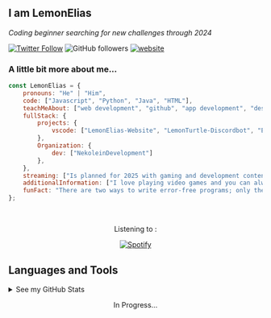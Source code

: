 <h2>I am LemonElias</h2>
<p><em>Coding beginner searching for new challenges through 2024</em></p>

[![Twitter Follow](https://img.shields.io/twitter/follow/xLemonElias?label=Follow)](https://twitter.com/intent/follow?screen_name=xLemonElias)
![GitHub followers](https://img.shields.io/github/followers/LemonElias?label=Follow&style=social)
[![website](https://img.shields.io/badge/Website-46a2f1.svg?&style=flat-square&logo=Google-Chrome&logoColor=white&link=https://lemonelias.de/)](https://lemonelias.de/)

### A little bit more about me...

```javascript
const LemonElias = {
    pronouns: "He" | "Him",
    code: ["Javascript", "Python", "Java", "HTML"],
    teachMeAbout: ["web development", "github", "app development", "designing"],
    fullStack: {
        projects: {
            vscode: ["LemonElias-Website", "LemonTurtle-Discordbot", "Elly&Jonny-Website"],
        },
        Organization: {
            dev: ["NekoleinDevelopment"]
        },
    },
    streaming: ["Is planned for 2025 with gaming and development content"],
    additionalInformation: ["I love playing video games and you can always hit me up to play"],
    funFact: "There are two ways to write error-free programs; only the third one works"
};
```
&nbsp;<div align="center">
<p>Listening to :</p>

[![Spotify](https://develias-spotify-playing.vercel.app/api/spotify?background_color=0d1117&border_color=ffffff)](https://open.spotify.com/user/enderzatron)
</div>

<h2>Languages and Tools</h2>

<details><summary>See my GitHub Stats</summary>
    <p>&nbsp;
    <div>
        <img align="left" alt="LemonElias' GitHub Stats" src="https://develias-readme-stats.vercel.app/api?username=lemonelias&show_icons=true&include_all_commits=true&hide_border=true&theme=algolia#gh-dark-mode-only"/></a>
        <img align="left" alt="LemonElias' GitHub Stats" src="https://develias-readme-stats.vercel.app/api?username=lemonelias&show_icons=true&include_all_commits=true&hide_border=true&theme=swift#gh-light-mode-only"/></a>
        <img alt="LemonElias' most used languages" src="https://develias-readme-stats.vercel.app/api/top-langs/?username=lemonelias&layout=compact&hide_border=true&theme=algolia#gh-dark-mode-only">
        <img alt="LemonElias' most used languages" src="https://develias-readme-stats.vercel.app/api/top-langs/?username=lemonelias&layout=compact&hide_border=true&theme=swift#gh-light-mode-only">
    </div>
</p>
</details>

<div align=center><p>In Progress...</p></div>

